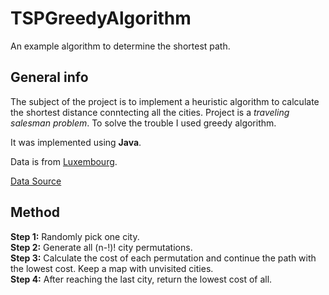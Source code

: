 # TSPGreedyAlgorithm
An example algorithm to determine the shortest path.

## General info

The subject of the project is to implement a heuristic algorithm to calculate the shortest distance conntecting all the cities. 
Project is a *traveling salesman problem*. To solve the trouble I used greedy algorithm. 

It was implemented using **Java**. 

Data is from [Luxembourg](http://www.math.uwaterloo.ca/tsp/world/lutour.html).

[Data Source](http://www.math.uwaterloo.ca/tsp/world/countries.html)

## Method

**Step 1:** Randomly pick one city.  
**Step 2:** Generate all (n-!)! city permutations.  
**Step 3:** Calculate the cost of each permutation and continue the path with the lowest cost. Keep a map with unvisited cities.  
**Step 4:** After reaching the last city, return the lowest cost of all. 
